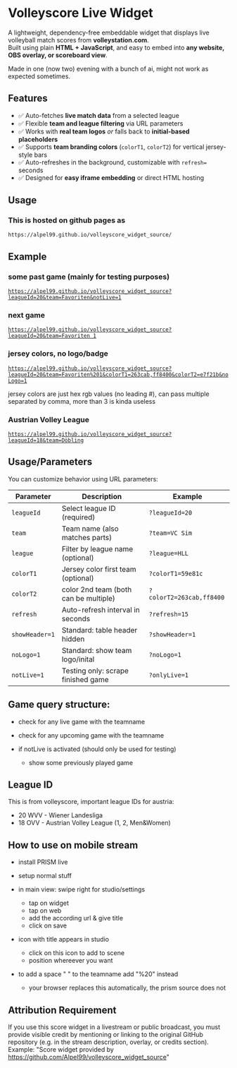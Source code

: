 # Volleyscore Live Widget

A lightweight, dependency-free embeddable widget that displays live volleyball match scores from **volleystation.com**.  
Built using plain **HTML + JavaScript**, and easy to embed into **any website, OBS overlay, or scoreboard view**.

Made in one (now two) evening with a bunch of ai, might not work as expected sometimes.

## Features

- ✅ Auto-fetches **live match data** from a selected league  
- ✅ Flexible  **team and league filtering** via URL parameters  
- ✅ Works with **real team logos** *or* falls back to **initial-based placeholders**
- ✅ Supports **team branding colors** (`colorT1`, `colorT2`) for vertical jersey-style bars  
- ✅ Auto-refreshes in the background, customizable with `refresh=` seconds
- ✅ Designed for **easy iframe embedding** or direct HTML hosting  

## Usage

### This is hosted on github pages as
`https://alpel99.github.io/volleyscore_widget_source/`

## Example

### some past game (mainly for testing purposes)
[`https://alpel99.github.io/volleyscore_widget_source?leagueId=20&team=Favoriten&notLive=1`](https://alpel99.github.io/volleyscore_widget_source?leagueId=20&team=Favoriten&notLive=1)


### next game
[`https://alpel99.github.io/volleyscore_widget_source?leagueId=20&team=Favoriten 1`](https://alpel99.github.io/volleyscore_widget_source?leagueId=20&team=Favoriten%201)

### jersey colors, no logo/badge
[`https://alpel99.github.io/volleyscore_widget_source?leagueId=20&team=Favoriten%201&colorT1=263cab,ff8400&colorT2=e7f21b&noLogo=1`](https://alpel99.github.io/volleyscore_widget_source?leagueId=20&team=Favoriten%201&colorT1=263cab,ff8400&colorT2=e7f21b&noLogo=1)

jersey colors are just hex rgb values (no leading #), can pass multiple separated by comma, more than 3 is kinda useless

### Austrian Volley League

[`https://alpel99.github.io/volleyscore_widget_source?leagueId=18&team=Döbling`](https://alpel99.github.io/volleyscore_widget_source??leagueId=18&team=Döbling)

## Usage/Parameters

You can customize behavior using URL parameters:

| Parameter        | Description                          | Example        |
|------------------|--------------------------------------|----------------|
| `leagueId`       | Select league ID (required)          | `?leagueId=20` |
| `team`           | Team name (also matches parts)       | `?team=VC Sim` |
| `league`         | Filter by league name (optional)     | `?league=HLL`  |
| `colorT1`        | Jersey color first team (optional)   | `?colorT1=59e81c`|
| `colorT2`        | color 2nd team (both can be multiple)| `?colorT2=263cab,ff8400`|
| `refresh`        | Auto-refresh interval in seconds     | `?refresh=15`  |
| `showHeader=1`   | Standard: table header hidden        | `?showHeader=1`|
| `noLogo=1`       | Standard: show team logo/inital      | `?noLogo=1`    |
| `notLive=1`      | Testing only: scrape finished game   | `?onlyLive=1`  |


## Game query structure:
* check for any live game with the teamname
* check for any upcoming game with the teamname


* if notLive is activated (should only be used for testing)
    * show some previously played game

## League ID
This is from volleyscore, important league IDs for austria:
* 20 WVV - Wiener Landesliga
* 18 OVV - Austrian Volley League (1, 2, Men&Women)



## How to use on mobile stream
* install PRISM live
* setup normal stuff
* in main view: swipe right for studio/settings
    * tap on widget
    * tap on web
    * add the according url & give title
    * click on save
* icon with title appears in studio
    * click on this icon to add to scene
    * position whereever you want

* to add a space " " to the teamname add "%20" instead
    * your browser replaces this automatically, the prism source does not


## Attribution Requirement

If you use this score widget in a livestream or public broadcast, you must provide visible credit by mentioning or linking to the original GitHub repository (e.g. in the stream description, overlay, or credits section).
Example: "Score widget provided by https://github.com/Alpel99/volleyscore_widget_source"
